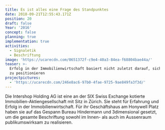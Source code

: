 ```yaml
---
title: Es ist alles eine Frage des Standpunktes
date: 2018-09-21T12:55:43.171Z
position: 20
draft: false
Year: '2016'
concept: false
planning: true
implementation: true
activities:
  - Signaletik
  - Beschriftung
image: 'https://ucarecdn.com/0651372f-c9e4-40a3-84ea-f68804bae44a/'
teaser: >-
  Erfolg in der Immobilienwirtschaft basiert nicht zuletzt darauf, sich richtig
  zu positionieren
projectpictures:
  - 'https://ucarecdn.com/246e8ac6-97b0-4fae-9725-9ae849fa3f3d/'
---
```

Die Intershop Holding AG ist eine an der SIX Swiss Exchange kotierte Immobilien-Aktiengesellschaft mit Sitz in Zürich. Sie steht für Erfahrung und Erfolg in der Immobilienwirtschaft. Für ihr Geschäftshaus am Honywell Platz haben sie auf das Gespann Bureau Hindermann und 3dimensional gesetzt, um die gesamte Beschriftung sowohl im Innen- als auch im Aussenraum publikumswirksam zu realisieren.
